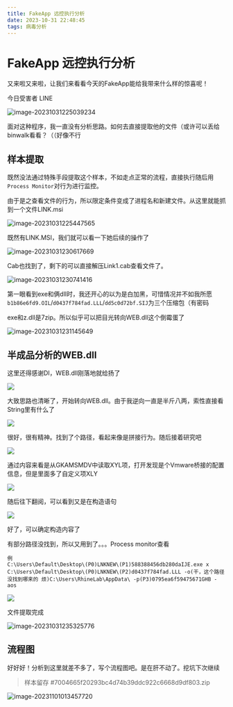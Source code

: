 ```yaml
---
title: FakeApp 远控执行分析
date: 2023-10-31 22:48:45
tags: 病毒分析
---
```


# FakeApp 远控执行分析

又来啦又来啦，让我们来看看今天的FakeApp能给我带来什么样的惊喜呢！

今日受害者 LINE

![image-20231031225039234](./../img/image-20231031225039234.png)

面对这种程序，我一直没有分析思路。如何去直接提取他的文件（或许可以丢给binwalk看看？（（好像不行

## 样本提取

既然没法通过特殊手段提取这个样本，不如走点正常的流程，直接执行随后用`Process Monitor`对行为进行监控。

由于是之查看文件的行为，所以限定条件变成了进程名和新建文件。从这里就能抓到一个文件LINK.msi

![image-20231031225447565](./../img/image-20231031225447565-1698773944242-1.png)

既然有LINK.MSI，我们就可以看一下她后续的操作了

![image-20231031230617669](./../img/image-20231031230617669.png)

Cab也找到了，剩下的可以直接解压Link1.cab查看文件了。

![image-20231031230741416](./../img/image-20231031230741416.png)

第一眼看到exe和俩dll时，我还开心的以为是白加黑，可惜情况并不如我所愿 `b1b86e6fd9.OIL`/`d0437f784fad.LLL`/`dd5c0d72bf.SIJ`为三个压缩包（有密码

exe和z.dll是7zip。所以似乎可以把目光转向WEB.dll这个倒霉蛋了

![image-20231031231145649](./../img/image-20231031231145649.png)

## 半成品分析的WEB.dll

这里还得感谢DI，WEB.dll刚落地就给扬了

![](./../img/image-20231031231341053.png)

大致思路也清晰了，开始转向WEB.dll。由于我逆向一直是半斤八两，索性直接看String里有什么了

![](./../img/image-20231031231449318.png)

很好，很有精神。找到了个路径，看起来像是拼接行为。随后接着研究吧

![](./../img/image-20231031232729711.png)

通过内容来看是从GKAMSMDV中读取XYL项，打开发现是个Vmware桥接的配置信息，但是里面多了自定义项XLY

![](./../img/image-20231031231929836.png)

随后往下翻阅，可以看到又是在构造语句

![](./../img/image-20231031232846022.png)

好了，可以确定构造内容了

有部分路径没找到，所以又用到了。。。Process monitor查看

```
例
C:\Users\Default\Desktop\(P0)LNKNEW\(P1)588388456db280daIJE.exe x C:\Users\Default\Desktop\(P0)LNKNEW\(P2)d0437f784fad.LLL -o(干，这个路径没找到哪来的 烦)C:\Users\RhineLab\AppData\ -p(P3)0795ea6f59475671GHB -aos
```

![](./../img/image-20231031234351542.png)

文件提取完成

![image-20231031235325776](./../img/image-20231031235325776.png)

## 流程图

好好好！分析到这里就差不多了，写个流程图吧。是在肝不动了。挖坑下次继续 

> 样本留存 #7004665f20293bc4d74b39ddc922c6668d9df803.zip

![image-20231101013457720](./../img/image-20231101013457720.png)
